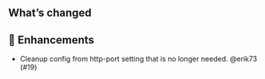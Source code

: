## What’s changed

## 🚀 Enhancements

- Cleanup config from http-port setting that is no longer needed. @erik73 (#19)
